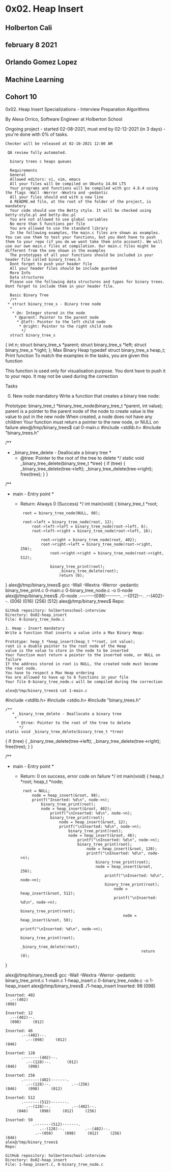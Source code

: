 # 0x02. Heap Insert

## Holberton Cali

## february 8 2021

## Orlando Gomez Lopez

## Machine Learning

## Cohort 10

0x02. Heap Insert
 Specializations - Interview Preparation  Algorithms

  By Alexa Orrico, Software Engineer at Holberton School

   Ongoing project - started 02-08-2021, must end by 02-12-2021 (in 3 days) - you're done with 0% of tasks.

    Checker will be released at 02-10-2021 12:00 AM

     QA review fully automated.

      binary trees c heaps queues

      Requirements
      General
      Allowed editors: vi, vim, emacs
      All your files will be compiled on Ubuntu 14.04 LTS
      Your programs and functions will be compiled with gcc 4.8.4 using the flags -Wall -Werror -Wextra and -pedantic
      All your files should end with a new line
      A README.md file, at the root of the folder of the project, is mandatory
      Your code should use the Betty style. It will be checked using betty-style.pl and betty-doc.pl
      You are not allowed to use global variables
      No more than 5 functions per file
      You are allowed to use the standard library
      In the following examples, the main.c files are shown as examples. You can use them to test your functions, but you dont have to push them to your repo (if you do we wont take them into account). We will use our own main.c files at compilation. Our main.c files might be different from the one shown in the examples
      The prototypes of all your functions should be included in your header file called binary_trees.h
      Dont forget to push your header file
      All your header files should be include guarded
      More Info
      Data structures
      Please use the following data structures and types for binary trees. Dont forget to include them in your header file.

      Basic Binary Tree
      /**
	 * struct binary_tree_s - Binary tree node
	  *
	   * @n: Integer stored in the node
	    * @parent: Pointer to the parent node
	     * @left: Pointer to the left child node
	      * @right: Pointer to the right child node
	       */
      struct binary_tree_s
{
	    int n;
	        struct binary_tree_s *parent;
		    struct binary_tree_s *left;
		        struct binary_tree_s *right;
};
Max Binary Heap
typedef struct binary_tree_s heap_t;
Print function
To match the examples in the tasks, you are given this function

This function is used only for visualisation purpose. You dont have to push it to your repo. It may not be used during the correction

Tasks

0. New node mandatory
Write a function that creates a binary tree node:

Prototype: binary_tree_t *binary_tree_node(binary_tree_t *parent, int value);
parent is a pointer to the parent node of the node to create
value is the value to put in the new node
When created, a node does not have any children
Your function must return a pointer to the new node, or NULL on failure
alex@/tmp/binary_trees$ cat 0-main.c 
#include <stdlib.h>
#include "binary_trees.h"

/**
   * _binary_tree_delete - Deallocate a binary tree
    *
     * @tree: Pointer to the root of the tree to delete
      */
static void _binary_tree_delete(binary_tree_t *tree)
{
	    if (tree)
		        {
				        _binary_tree_delete(tree->left);
					        _binary_tree_delete(tree->right);
						        free(tree);
							    }
}

/**
   * main - Entry point
    *
     * Return: Always 0 (Success)
      */
int main(void)
{
	    binary_tree_t *root;

	        root = binary_tree_node(NULL, 98);

		    root->left = binary_tree_node(root, 12);
		        root->left->left = binary_tree_node(root->left, 6);
			    root->left->right = binary_tree_node(root->left, 16);

			        root->right = binary_tree_node(root, 402);
				    root->right->left = binary_tree_node(root->right, 256);
				        root->right->right = binary_tree_node(root->right, 512);

					    binary_tree_print(root);
					        _binary_tree_delete(root);
						    return (0);
}
alex@/tmp/binary_trees$ gcc -Wall -Wextra -Werror -pedantic binary_tree_print.c 0-main.c 0-binary_tree_node.c -o 0-node
alex@/tmp/binary_trees$ ./0-node
       .-------(098)-------.
         .--(012)--.         .--(402)--.
	 (006)     (016)     (256)     (512)
	alex@/tmp/binary_trees$
	Repo:

	GitHub repository: holbertonschool-interview
	Directory: 0x02-heap_insert
	File: 0-binary_tree_node.c

	1. Heap - Insert mandatory
	Write a function that inserts a value into a Max Binary Heap:

	Prototype: heap_t *heap_insert(heap_t **root, int value);
	root is a double pointer to the root node of the Heap
	value is the value to store in the node to be inserted
	Your function must return a pointer to the inserted node, or NULL on failure
	If the address stored in root is NULL, the created node must become the root node.
	You have to respect a Max Heap ordering
	You are allowed to have up to 6 functions in your file
	Your file 0-binary_tree_node.c will be compiled during the correction

	alex@/tmp/binary_trees$ cat 1-main.c
#include <stdlib.h>
#include <stdio.h>
#include "binary_trees.h"

	/**
	   * _binary_tree_delete - Deallocate a binary tree
	    *
	     * @tree: Pointer to the root of the tree to delete
	      */
	static void _binary_tree_delete(binary_tree_t *tree)
{
	    if (tree)
		        {
				        _binary_tree_delete(tree->left);
					        _binary_tree_delete(tree->right);
						        free(tree);
							    }
}

/**
   * main - Entry point
    *
     * Return: 0 on success, error code on failure
      */
int main(void)
{
	    heap_t *root;
	        heap_t *node;

		    root = NULL;
		        node = heap_insert(&root, 98);
			    printf("Inserted: %d\n", node->n);
			        binary_tree_print(root);
				    node = heap_insert(&root, 402);
				        printf("\nInserted: %d\n", node->n);
					    binary_tree_print(root);
					        node = heap_insert(&root, 12);
						    printf("\nInserted: %d\n", node->n);
						        binary_tree_print(root);
							    node = heap_insert(&root, 46);
							        printf("\nInserted: %d\n", node->n);
								    binary_tree_print(root);
								        node = heap_insert(&root, 128);
									    printf("\nInserted: %d\n", node->n);
									        binary_tree_print(root);
										    node = heap_insert(&root, 256);
										        printf("\nInserted: %d\n", node->n);
											    binary_tree_print(root);
											        node = heap_insert(&root, 512);
												    printf("\nInserted: %d\n", node->n);
												        binary_tree_print(root);
													    node = heap_insert(&root, 50);
													        printf("\nInserted: %d\n", node->n);
														    binary_tree_print(root);
														        _binary_tree_delete(root);
															    return (0);
}

alex@/tmp/binary_trees$ gcc -Wall -Wextra -Werror -pedantic binary_tree_print.c 1-main.c 1-heap_insert.c 0-binary_tree_node.c -o 1-heap_insert
alex@/tmp/binary_trees$ ./1-heap_insert
Inserted: 98
(098)

	Inserted: 402
	  .--(402)
	(098)

	Inserted: 12
	  .--(402)--.
	  (098)     (012)

	Inserted: 46
	       .--(402)--.
	         .--(098)     (012)
	(046)

	Inserted: 128
	       .-------(402)--.
	         .--(128)--.       (012)
	(046)     (098)

	Inserted: 256
	       .-------(402)-------.
	         .--(128)--.         .--(256)
	(046)     (098)     (012)

	Inserted: 512
	       .-------(512)-------.
	         .--(128)--.         .--(402)--.
		 (046)     (098)     (012)     (256)

	Inserted: 50
	            .-------(512)-------.
		           .--(128)--.         .--(402)--.
			     .--(050)     (098)     (012)     (256)
	(046)
	alex@/tmp/binary_trees$
	Repo:

	GitHub repository: holbertonschool-interview
	Directory: 0x02-heap_insert
	File: 1-heap_insert.c, 0-binary_tree_node.c

